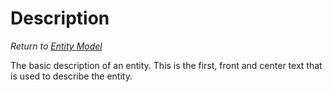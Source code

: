 # Description
*Return to [Entity Model](../README.md)*

The basic description of an entity. This is the first, front and center text that is used to describe the entity.